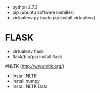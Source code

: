 - python 2.7.3
- pip (ubuntu software installer)
- virtualenv.py (sudo pip install virtaulenv)

# FLASK
- virtualenv flask
- flask/bin/pip install flask

#NLTK (http://www.nltk.org/)

 - Install NLTK
 - install numpy
 - Install NLTK Data
